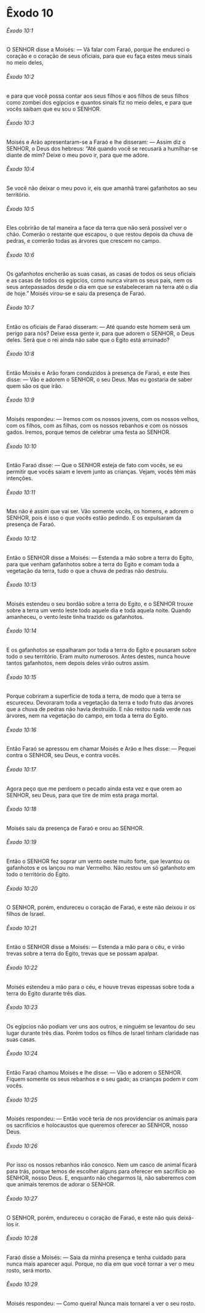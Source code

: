 # Êxodo 10

###### Êxodo 10:1

O SENHOR disse a Moisés: — Vá falar com Faraó, porque lhe endureci o coração e o coração de seus oficiais, para que eu faça estes meus sinais no meio deles,

###### Êxodo 10:2

e para que você possa contar aos seus filhos e aos filhos de seus filhos como zombei dos egípcios e quantos sinais fiz no meio deles, e para que vocês saibam que eu sou o SENHOR.

###### Êxodo 10:3

Moisés e Arão apresentaram-se a Faraó e lhe disseram: — Assim diz o SENHOR, o Deus dos hebreus: “Até quando você se recusará a humilhar-se diante de mim? Deixe o meu povo ir, para que me adore.

###### Êxodo 10:4

Se você não deixar o meu povo ir, eis que amanhã trarei gafanhotos ao seu território.

###### Êxodo 10:5

Eles cobrirão de tal maneira a face da terra que não será possível ver o chão. Comerão o restante que escapou, o que restou depois da chuva de pedras, e comerão todas as árvores que crescem no campo.

###### Êxodo 10:6

Os gafanhotos encherão as suas casas, as casas de todos os seus oficiais e as casas de todos os egípcios, como nunca viram os seus pais, nem os seus antepassados desde o dia em que se estabeleceram na terra até o dia de hoje.” Moisés virou-se e saiu da presença de Faraó.

###### Êxodo 10:7

Então os oficiais de Faraó disseram: — Até quando este homem será um perigo para nós? Deixe essa gente ir, para que adorem o SENHOR, o Deus deles. Será que o rei ainda não sabe que o Egito está arruinado?

###### Êxodo 10:8

Então Moisés e Arão foram conduzidos à presença de Faraó, e este lhes disse: — Vão e adorem o SENHOR, o seu Deus. Mas eu gostaria de saber quem são os que irão.

###### Êxodo 10:9

Moisés respondeu: — Iremos com os nossos jovens, com os nossos velhos, com os filhos, com as filhas, com os nossos rebanhos e com os nossos gados. Iremos, porque temos de celebrar uma festa ao SENHOR.

###### Êxodo 10:10

Então Faraó disse: — Que o SENHOR esteja de fato com vocês, se eu permitir que vocês saiam e levem junto as crianças. Vejam, vocês têm más intenções.

###### Êxodo 10:11

Mas não é assim que vai ser. Vão somente vocês, os homens, e adorem o SENHOR, pois é isso o que vocês estão pedindo. E os expulsaram da presença de Faraó.

###### Êxodo 10:12

Então o SENHOR disse a Moisés: — Estenda a mão sobre a terra do Egito, para que venham gafanhotos sobre a terra do Egito e comam toda a vegetação da terra, tudo o que a chuva de pedras não destruiu.

###### Êxodo 10:13

Moisés estendeu o seu bordão sobre a terra do Egito, e o SENHOR trouxe sobre a terra um vento leste todo aquele dia e toda aquela noite. Quando amanheceu, o vento leste tinha trazido os gafanhotos.

###### Êxodo 10:14

E os gafanhotos se espalharam por toda a terra do Egito e pousaram sobre todo o seu território. Eram muito numerosos. Antes destes, nunca houve tantos gafanhotos, nem depois deles virão outros assim.

###### Êxodo 10:15

Porque cobriram a superfície de toda a terra, de modo que a terra se escureceu. Devoraram toda a vegetação da terra e todo fruto das árvores que a chuva de pedras não havia destruído. E não restou nada verde nas árvores, nem na vegetação do campo, em toda a terra do Egito.

###### Êxodo 10:16

Então Faraó se apressou em chamar Moisés e Arão e lhes disse: — Pequei contra o SENHOR, seu Deus, e contra vocês.

###### Êxodo 10:17

Agora peço que me perdoem o pecado ainda esta vez e que orem ao SENHOR, seu Deus, para que tire de mim esta praga mortal.

###### Êxodo 10:18

Moisés saiu da presença de Faraó e orou ao SENHOR.

###### Êxodo 10:19

Então o SENHOR fez soprar um vento oeste muito forte, que levantou os gafanhotos e os lançou no mar Vermelho. Não restou um só gafanhoto em todo o território do Egito.

###### Êxodo 10:20

O SENHOR, porém, endureceu o coração de Faraó, e este não deixou ir os filhos de Israel.

###### Êxodo 10:21

Então o SENHOR disse a Moisés: — Estenda a mão para o céu, e virão trevas sobre a terra do Egito, trevas que se possam apalpar.

###### Êxodo 10:22

Moisés estendeu a mão para o céu, e houve trevas espessas sobre toda a terra do Egito durante três dias.

###### Êxodo 10:23

Os egípcios não podiam ver uns aos outros, e ninguém se levantou do seu lugar durante três dias. Porém todos os filhos de Israel tinham claridade nas suas casas.

###### Êxodo 10:24

Então Faraó chamou Moisés e lhe disse: — Vão e adorem o SENHOR. Fiquem somente os seus rebanhos e o seu gado; as crianças podem ir com vocês.

###### Êxodo 10:25

Moisés respondeu: — Então você teria de nos providenciar os animais para os sacrifícios e holocaustos que queremos oferecer ao SENHOR, nosso Deus.

###### Êxodo 10:26

Por isso os nossos rebanhos irão conosco. Nem um casco de animal ficará para trás, porque temos de escolher alguns para oferecer em sacrifício ao SENHOR, nosso Deus. E, enquanto não chegarmos lá, não saberemos com que animais teremos de adorar o SENHOR.

###### Êxodo 10:27

O SENHOR, porém, endureceu o coração de Faraó, e este não quis deixá-los ir.

###### Êxodo 10:28

Faraó disse a Moisés: — Saia da minha presença e tenha cuidado para nunca mais aparecer aqui. Porque, no dia em que você tornar a ver o meu rosto, será morto.

###### Êxodo 10:29

Moisés respondeu: — Como queira! Nunca mais tornarei a ver o seu rosto.

